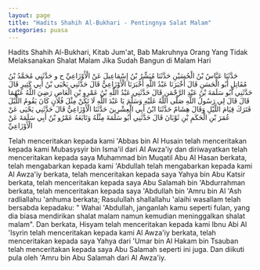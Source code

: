 ```yaml
---
layout: page
title: "Hadits Shahih Al-Bukhari - Pentingnya Salat Malam"
categories: puasa
---
```


Hadits Shahih Al-Bukhari, Kitab Jum'at, Bab Makruhnya Orang Yang Tidak Melaksanakan Shalat Malam Jika Sudah Bangun di Malam Hari

<p class="arab">
حَدَّثَنَا عَبَّاسُ بْنُ الْحُسَيْنِ حَدَّثَنَا مُبَشِّرُ بْنُ إِسْمَاعِيلَ عَنْ الْأَوْزَاعِيِّ ح و حَدَّثَنِي مُحَمَّدُ بْنُ مُقَاتِلٍ أَبُو الْحَسَنِ قَالَ أَخْبَرَنَا عَبْدُ اللَّهِ أَخْبَرَنَا الْأَوْزَاعِيُّ قَالَ حَدَّثَنِي يَحْيَى بْنُ أَبِي كَثِيرٍ قَالَ حَدَّثَنِي أَبُو سَلَمَةَ بْنُ عَبْدِ الرَّحْمَنِ قَالَ حَدَّثَنِي عَبْدُ اللَّهِ بْنُ عَمْرِو بْنِ الْعَاصِ رَضِيَ اللَّهُ عَنْهُمَا قَالَ قَالَ لِي رَسُولُ اللَّهِ صَلَّى اللَّهُ عَلَيْهِ وَسَلَّمَ يَا عَبْدَ اللَّهِ لَا تَكُنْ مِثْلَ فُلَانٍ كَانَ يَقُومُ اللَّيْلَ فَتَرَكَ قِيَامَ اللَّيْلِ وَقَالَ هِشَامٌ حَدَّثَنَا ابْنُ أَبِي الْعِشْرِينَ حَدَّثَنَا الْأَوْزَاعِيُّ قَالَ حَدَّثَنِي يَحْيَى عَنْ عُمَرَ بْنِ الْحَكَمِ بْنِ ثَوْبَانَ قَالَ حَدَّثَنِي أَبُو سَلَمَةَ مِثْلَهُ وَتَابَعَهُ عَمْرُو بْنُ أَبِي سَلَمَةَ عَنْ الْأَوْزَاعِيِّ
</p>

Telah menceritakan kepada kami 'Abbas bin Al Husain telah menceritakan kepada kami Mubasysyir bin Isma'il dari Al Awza'iy dan diriwayatkan telah menceritakan kepada saya Muhammad bin Muqatil Abu Al Hasan berkata, telah mengabarkan kepada kami 'Abdullah telah mengabarkan kepada kami Al Awza'iy berkata, telah menceritakan kepada saya Yahya bin Abu Katsir berkata, telah menceritakan kepada saya Abu Salamah bin 'Abdurrahman berkata, telah menceritakan kepada saya 'Abdullah bin 'Amru bin Al 'Ash radliallahu 'anhuma berkata; Rasulullah shallallahu 'alaihi wasallam telah bersabda kepadaku: " Wahai 'Abdullah, janganlah kamu seperti fulan, yang dia biasa mendirikan shalat malam namun kemudian meninggalkan shalat malam". Dan berkata, Hisyam telah menceritakan kepada kami Ibnu Abi Al 'Isyrin telah menceritakan kepada kami Al Awza'iy berkata, telah menceritakan kepada saya Yahya dari 'Umar bin Al Hakam bin Tsauban telah menceritakan kepada saya Abu Salamah seperti ini juga. Dan diikuti pula oleh 'Amru bin Abu Salamah dari Al Awza'iy.